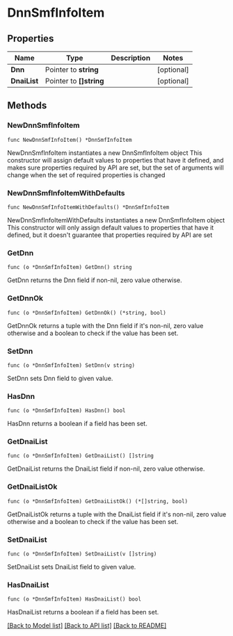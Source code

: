 # DnnSmfInfoItem

## Properties

Name | Type | Description | Notes
------------ | ------------- | ------------- | -------------
**Dnn** | Pointer to **string** |  | [optional] 
**DnaiList** | Pointer to **[]string** |  | [optional] 

## Methods

### NewDnnSmfInfoItem

`func NewDnnSmfInfoItem() *DnnSmfInfoItem`

NewDnnSmfInfoItem instantiates a new DnnSmfInfoItem object
This constructor will assign default values to properties that have it defined,
and makes sure properties required by API are set, but the set of arguments
will change when the set of required properties is changed

### NewDnnSmfInfoItemWithDefaults

`func NewDnnSmfInfoItemWithDefaults() *DnnSmfInfoItem`

NewDnnSmfInfoItemWithDefaults instantiates a new DnnSmfInfoItem object
This constructor will only assign default values to properties that have it defined,
but it doesn't guarantee that properties required by API are set

### GetDnn

`func (o *DnnSmfInfoItem) GetDnn() string`

GetDnn returns the Dnn field if non-nil, zero value otherwise.

### GetDnnOk

`func (o *DnnSmfInfoItem) GetDnnOk() (*string, bool)`

GetDnnOk returns a tuple with the Dnn field if it's non-nil, zero value otherwise
and a boolean to check if the value has been set.

### SetDnn

`func (o *DnnSmfInfoItem) SetDnn(v string)`

SetDnn sets Dnn field to given value.

### HasDnn

`func (o *DnnSmfInfoItem) HasDnn() bool`

HasDnn returns a boolean if a field has been set.

### GetDnaiList

`func (o *DnnSmfInfoItem) GetDnaiList() []string`

GetDnaiList returns the DnaiList field if non-nil, zero value otherwise.

### GetDnaiListOk

`func (o *DnnSmfInfoItem) GetDnaiListOk() (*[]string, bool)`

GetDnaiListOk returns a tuple with the DnaiList field if it's non-nil, zero value otherwise
and a boolean to check if the value has been set.

### SetDnaiList

`func (o *DnnSmfInfoItem) SetDnaiList(v []string)`

SetDnaiList sets DnaiList field to given value.

### HasDnaiList

`func (o *DnnSmfInfoItem) HasDnaiList() bool`

HasDnaiList returns a boolean if a field has been set.


[[Back to Model list]](../README.md#documentation-for-models) [[Back to API list]](../README.md#documentation-for-api-endpoints) [[Back to README]](../README.md)


